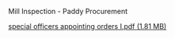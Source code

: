 Mill Inspection - Paddy Procurement

[special officers appointing orders I.pdf (1.81 MB)](../files/363a7794-111a-464f-9678-47c5606dea96.pdf)